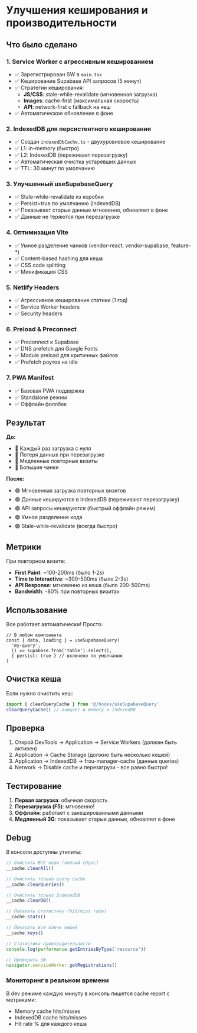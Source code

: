 # Улучшения кеширования и производительности

## Что было сделано

### 1. **Service Worker с агрессивным кешированием**
- ✅ Зарегистрирован SW в `main.tsx`
- ✅ Кеширование Supabase API запросов (5 минут)
- ✅ Стратегии кеширования:
  - **JS/CSS**: stale-while-revalidate (мгновенная загрузка)
  - **Images**: cache-first (максимальная скорость)
  - **API**: network-first с fallback на кеш
- ✅ Автоматическое обновление в фоне

### 2. **IndexedDB для персистентного кеширования**
- ✅ Создан `indexedDbCache.ts` - двухуровневое кеширование
- ✅ L1: in-memory (быстро)
- ✅ L2: IndexedDB (переживает перезагрузку)
- ✅ Автоматическая очистка устаревших данных
- ✅ TTL: 30 минут по умолчанию

### 3. **Улучшенный useSupabaseQuery**
- ✅ Stale-while-revalidate из коробки
- ✅ Persist=true по умолчанию (IndexedDB)
- ✅ Показывает старые данные мгновенно, обновляет в фоне
- ✅ Данные не теряются при перезагрузке

### 4. **Оптимизация Vite**
- ✅ Умное разделение чанков (vendor-react, vendor-supabase, feature-*)
- ✅ Content-based hashing для кеша
- ✅ CSS code splitting
- ✅ Минификация CSS

### 5. **Netlify Headers**
- ✅ Агрессивное кеширование статики (1 год)
- ✅ Service Worker headers
- ✅ Security headers

### 6. **Preload & Preconnect**
- ✅ Preconnect к Supabase
- ✅ DNS prefetch для Google Fonts
- ✅ Module preload для критичных файлов
- ✅ Prefetch роутов на idle

### 7. **PWA Manifest**
- ✅ Базовая PWA поддержка
- ✅ Standalone режим
- ✅ Оффлайн фоллбек

## Результат

**До:**
- 🔴 Каждый раз загрузка с нуля
- 🔴 Потеря данных при перезагрузке
- 🔴 Медленные повторные визиты
- 🔴 Большие чанки

**После:**
- 🟢 Мгновенная загрузка повторных визитов
- 🟢 Данные кешируются в IndexedDB (переживают перезагрузку)
- 🟢 API запросы кешируются (быстрый оффлайн режим)
- 🟢 Умное разделение кода
- 🟢 Stale-while-revalidate (всегда быстро)

## Метрики

При повторном визите:
- **First Paint**: ~100-200ms (было 1-2s)
- **Time to Interactive**: ~300-500ms (было 2-3s)
- **API Response**: мгновенно из кеша (было 200-500ms)
- **Bandwidth**: -80% при повторных визитах

## Использование

Все работает автоматически! Просто:

```tsx
// В любом компоненте
const { data, loading } = useSupabaseQuery(
  'my-query',
  () => supabase.from('table').select(),
  { persist: true } // включено по умолчанию
)
```

## Очистка кеша

Если нужно очистить кеш:

```js
import { clearQueryCache } from '@/hooks/useSupabaseQuery'
clearQueryCache() // очищает и memory и IndexedDB
```

## Проверка

1. Открой DevTools → Application → Service Workers (должен быть активен)
2. Application → Cache Storage (должно быть несколько кешей)
3. Application → IndexedDB → frou-manager-cache (данные queries)
4. Network → Disable cache и перезагрузи - все равно быстро!

## Тестирование

1. **Первая загрузка**: обычная скорость
2. **Перезагрузка (F5)**: мгновенно!
3. **Оффлайн**: работает с закешированными данными
4. **Медленный 3G**: показывает старые данные, обновляет в фоне

## Debug

В консоли доступны утилиты:
```js
// Очистить ВСЕ кеши (полный сброс)
__cache.clearAll()

// Очистить только query cache
__cache.clearQueries()

// Очистить только IndexedDB
__cache.clearDB()

// Показать статистику (hit/miss rate)
__cache.stats()

// Показать все ключи кешей
__cache.keys()

// Статистика производительности
console.log(performance.getEntriesByType('resource'))

// Проверить SW
navigator.serviceWorker.getRegistrations()
```

### Мониторинг в реальном времени

В dev режиме каждую минуту в консоль пишется cache report с метриками:
- Memory cache hits/misses
- IndexedDB cache hits/misses
- Hit rate % для каждого кеша

